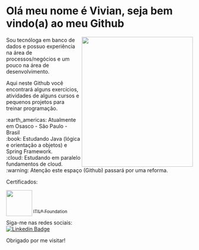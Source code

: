 # Olá meu nome é Vivian, seja bem vindo(a) ao meu Github

<img align="right" width="300" height="350" src="https://i.imgur.com/rRds9mZ.png">
 
Sou tecnóloga em banco de dados e possuo experiência na área de processos/negócios e um pouco na área de desenvolvimento.

Aqui neste Github você encontrará alguns exercícios, atividades de alguns cursos e pequenos projetos para treinar programação.

<p align="left">
:earth_americas: Atualmente em Osasco - São Paulo - Brasil <br>
:book: Estudando Java (lógica e orientação a objetos) e Spring Framework. <br>
:cloud: Estudando em paralelo fundamentos de cloud. <br>
:warning: Atenção este espaço (Github) passará por uma reforma. <br>
</p>

Certificados: <br>
<p align="left">
<img align="left" width="70" height="70" src="https://images.credly.com/size/340x340/images/6c9b2a4b-91d5-4093-919a-7eb81cfe74ba/ITIL_Foundation.png"><br>
<br>
<br>
<a href="https://candidate.peoplecert.org/ReportsLink.aspx?argType=1&id=F881D9EBC07184A5BA305EF5B2AA0946266535E6FC1B8BAE344573DA576C6CE7C060DA2CAC53FA26" target="_blank"> <sub>ITIL® Foundation</sub></a>
</p>


Siga-me nas redes sociais: <br>
[![Linkedin Badge](https://img.shields.io/badge/-LinkedIn-blue?style=flat-square&logo=Linkedin&logoColor=white&link=https://www.linkedin.com/in/vivianbarbosareis)](https://www.linkedin.com/in/vivianbarbosareis)

Obrigado por me visitar!
<!--
**vivianreis/vivianreis** is a ✨ _special_ ✨ repository because its `README.md` (this file) appears on your GitHub profile.
:information_desk_person: Participando das comunidades DevsJavaGirl e PerifaCode.<br>
Here are some ideas to get you started:

- 🔭 I’m currently working on ...
- 🌱 I’m currently learning ...
- 👯 I’m looking to collaborate on ...
- 🤔 I’m looking for help with ...
- 💬 Ask me about ...
- 📫 How to reach me: ...
- 😄 Pronouns: ...
- ⚡ Fun fact: ...
-->

